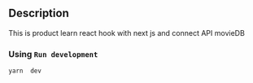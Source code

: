 ## Description

This is product learn react hook with next js and connect API movieDB

### Using `Run development`

```bash
yarn  dev
```
